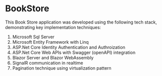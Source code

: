 # BookStore
This Book Store application was developed using the following tech stack, demonstrating key implementation techniques:
1. Microsoft Sql Server
2. Microsoft Entity Framework with Linq
4. ASP.Net Core Identity Authentication and Authroization
5. ASP.Net Core Web APIs with Swagger (openAPI) integration
6. Blazor Server and Blazor WebAssembly
7. SignalR communication in realtime
8. Pagination technique using virtualization pattern
